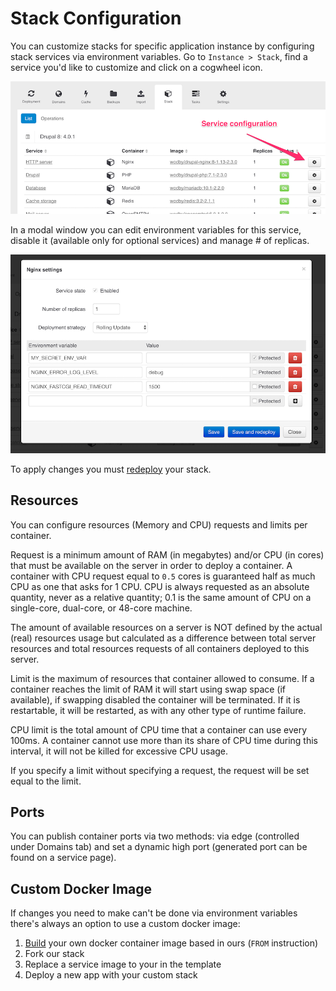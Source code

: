 # Stack Configuration 

You can customize stacks for specific application instance by configuring stack services via environment variables. Go to `Instance > Stack`, find a service you'd like to customize and click on a cogwheel icon. 

![](_images/service-config.png)

In a modal window you can edit environment variables for this service, disable it (available only for optional services) and manage # of replicas.

![](_images/service-config-popup.png)

To apply changes you must [redeploy](redeployment.md) your stack.

## Resources 

You can configure resources (Memory and CPU) requests and limits per container.

Request is a minimum amount of RAM (in megabytes) and/or CPU (in cores) that must be available on the server in order to deploy a container. A container with CPU request equal to `0.5` cores is guaranteed half as much CPU as one that asks for 1 CPU. CPU is always requested as an absolute quantity, never as a relative quantity; 0.1 is the same amount of CPU on a single-core, dual-core, or 48-core machine.

The amount of available resources on a server is NOT defined by the actual (real) resources usage but calculated as a difference between total server resources and total resources requests of all containers deployed to this server. 

Limit is the maximum of resources that container allowed to consume. If a container reaches the limit of RAM it will start using swap space (if available), if swapping disabled the container will be terminated. If it is restartable, it will be restarted, as with any other type of runtime failure.

CPU limit is the total amount of CPU time that a container can use every 100ms. A container cannot use more than its share of CPU time during this interval, it will not be killed for excessive CPU usage.

If you specify a limit without specifying a request, the request will be set equal to the limit.  

## Ports

You can publish container ports via two methods: via edge (controlled under Domains tab) and set a dynamic high port (generated port can be found on a service page). 

## Custom Docker Image

If changes you need to make can't be done via environment variables there's always an option to use a custom docker image:
  
1. [Build](https://docs.docker.com/engine/reference/builder/) your own docker container image based in ours (`FROM` instruction)
2. Fork our stack 
3. Replace a service image to your in the template 
4. Deploy a new app with your custom stack
